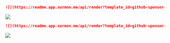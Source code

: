 ```markdown
![](https://readme.app.surmon.me/api/render?template_id=github-sponsor-button&props.username=<github_username>)
```

![](https://readme.app.surmon.me/api/render?template_id=github-sponsor-button&props.username=surmon-china&svg.width=200&svg.height=50)

```markdown
![](https://readme.app.surmon.me/api/render?template_id=github-sponsor-button&props.username=<github_username>&props.lineStyle=true&svg.width=200&svg.height=50)
```

![](https://readme.app.surmon.me/api/render?template_id=github-sponsor-button&props.username=surmon-china&props.lineStyle=true&svg.width=200&svg.height=50)
